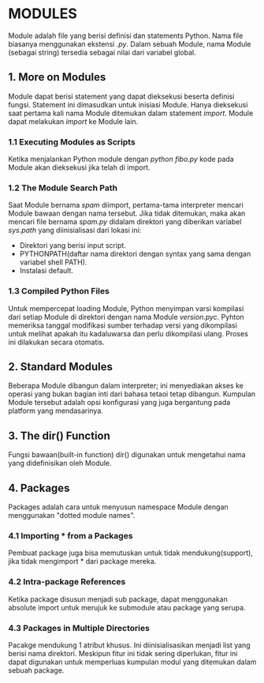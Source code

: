 # **MODULES**
Module adalah file yang berisi definisi dan statements Python. Nama file biasanya menggunakan ekstensi _.py_. Dalam sebuah Module, nama Module (sebagai string) tersedia sebagai nilai dari variabel global.

## **1. More on Modules**
Module dapat berisi statement yang dapat dieksekusi beserta definisi fungsi. Statement ini dimasudkan untuk inisiasi Module. Hanya dieksekusi saat pertama kali nama Module ditemukan dalam statement _import_. Module dapat melakukan _import_ ke Module lain. 

### **1.1 Executing Modules as Scripts**
Ketika menjalankan Python module dengan _python fibo.py <arguments>_ kode pada Module akan dieksekusi jika telah di import. 

### **1.2 The Module Search Path**
Saat Module bernama _spam_ diimport, pertama-tama interpreter mencari Module bawaan dengan nama tersebut. Jika tidak ditemukan, maka akan mencari file bernama _spam.py_ didalam direktori yang diberikan variabel _sys.path_ yang diinisialisasi dari lokasi ini:
* Direktori yang berisi input script.
* PYTHONPATH(daftar nama direktori dengan syntax yang sama dengan variabel shell PATH).
* Instalasi default.
### **1.3 Compiled Python Files**
Untuk mempercepat loading Module, Python menyimpan varsi kompilasi dari setiap Module di direktori dengan nama Module _version.pyc_. Pyhton memeriksa tanggal modifikasi sumber terhadap versi yang dikompilasi untuk melihat apakah itu kadaluwarsa dan perlu dikompilasi ulang. Proses ini dilakukan secara otomatis. 

## **2. Standard Modules**
Beberapa Module dibangun dalam interpreter; ini menyediakan akses ke operasi yang bukan bagian inti dari bahasa tetaoi tetap dibangun. Kumpulan Module tersebut adalah opsi konfigurasi yang juga bergantung pada platform yang mendasarinya. 

## **3. The dir() Function**
Fungsi bawaan(built-in function) dir() digunakan untuk mengetahui nama yang didefinisikan oleh Module. 

## **4. Packages**
Packages adalah cara untuk menyusun namespace Module dengan menggunakan "dotted module names". 
### **4.1 Importing * from a Packages**
Pembuat package juga bisa memutuskan untuk tidak mendukung(support), jika tidak mengimport * dari package mereka.
### **4.2 Intra-package References**
Ketika package disusun menjadi sub package, dapat menggunakan absolute import untuk merujuk ke submodule atau package yang serupa.
### **4.3 Packages in Multiple Directories**
Pacakge mendukung 1 atribut khusus. Ini diinisialisasikan menjadi list yang berisi nama direktori. Meskipun fitur ini tidak sering diperlukan, fitur ini dapat digunakan untuk memperluas kumpulan modul yang ditemukan dalam sebuah package.